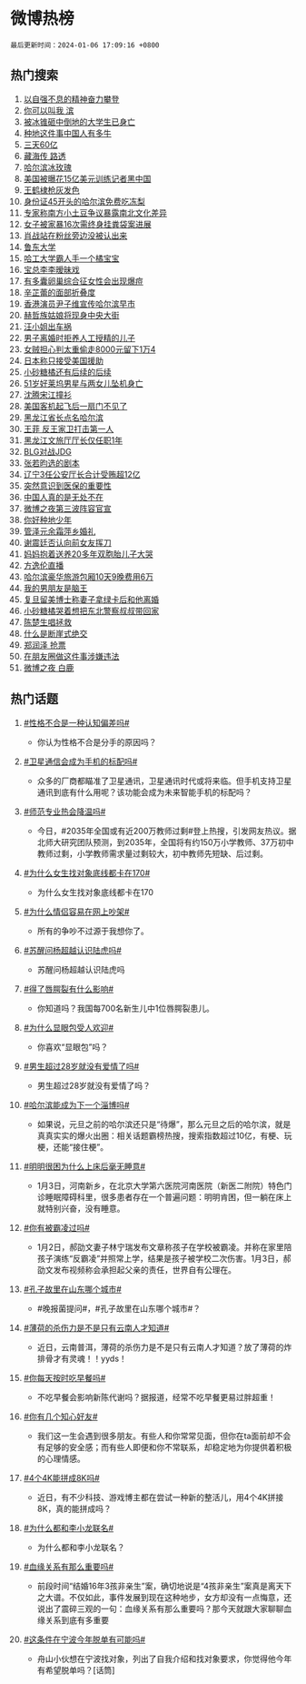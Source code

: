 # 微博热榜

`最后更新时间：2024-01-06 17:09:16 +0800`

## 热门搜索

1. [以自强不息的精神奋力攀登](https://m.weibo.cn/search?containerid=100103type%3D1%26t%3D10%26q%3D%23%E4%BB%A5%E8%87%AA%E5%BC%BA%E4%B8%8D%E6%81%AF%E7%9A%84%E7%B2%BE%E7%A5%9E%E5%A5%8B%E5%8A%9B%E6%94%80%E7%99%BB%23&stream_entry_id=51&isnewpage=1&extparam=seat%3D1%26stream_entry_id%3D51%26pos%3D0%26dgr%3D0%26q%3D%2523%25E4%25BB%25A5%25E8%2587%25AA%25E5%25BC%25BA%25E4%25B8%258D%25E6%2581%25AF%25E7%259A%2584%25E7%25B2%25BE%25E7%25A5%259E%25E5%25A5%258B%25E5%258A%259B%25E6%2594%2580%25E7%2599%25BB%2523%26filter_type%3Drealtimehot%26c_type%3D51%26cate%3D10103%26display_time%3D1704532155%26pre_seqid%3D17045321550490437526)
1. [你可以叫我 滨](https://m.weibo.cn/search?containerid=100103type%3D1%26t%3D10%26q%3D%E4%BD%A0%E5%8F%AF%E4%BB%A5%E5%8F%AB%E6%88%91+%E6%BB%A8&stream_entry_id=31&isnewpage=1&extparam=seat%3D1%26stream_entry_id%3D31%26pos%3D0%26q%3D%25E4%25BD%25A0%25E5%258F%25AF%25E4%25BB%25A5%25E5%258F%25AB%25E6%2588%2591%2520%25E6%25BB%25A8%26filter_type%3Drealtimehot%26c_type%3D31%26cate%3D5001%26dgr%3D0%26band_rank%3D1%26lcate%3D5001%26flag%3D1%26realpos%3D1%26display_time%3D1704532155%26pre_seqid%3D17045321550490437526)
1. [被冰锥砸中倒地的大学生已身亡](https://m.weibo.cn/search?containerid=100103type%3D1%26t%3D10%26q%3D%23%E8%A2%AB%E5%86%B0%E9%94%A5%E7%A0%B8%E4%B8%AD%E5%80%92%E5%9C%B0%E7%9A%84%E5%A4%A7%E5%AD%A6%E7%94%9F%E5%B7%B2%E8%BA%AB%E4%BA%A1%23&stream_entry_id=31&isnewpage=1&extparam=seat%3D1%26stream_entry_id%3D31%26pos%3D1%26q%3D%2523%25E8%25A2%25AB%25E5%2586%25B0%25E9%2594%25A5%25E7%25A0%25B8%25E4%25B8%25AD%25E5%2580%2592%25E5%259C%25B0%25E7%259A%2584%25E5%25A4%25A7%25E5%25AD%25A6%25E7%2594%259F%25E5%25B7%25B2%25E8%25BA%25AB%25E4%25BA%25A1%2523%26filter_type%3Drealtimehot%26c_type%3D31%26cate%3D5001%26dgr%3D0%26band_rank%3D2%26lcate%3D5001%26flag%3D1%26realpos%3D2%26display_time%3D1704532155%26pre_seqid%3D17045321550490437526)
1. [种地这件事中国人有多牛](https://m.weibo.cn/search?containerid=100103type%3D1%26t%3D10%26q%3D%23%E7%A7%8D%E5%9C%B0%E8%BF%99%E4%BB%B6%E4%BA%8B%E4%B8%AD%E5%9B%BD%E4%BA%BA%E6%9C%89%E5%A4%9A%E7%89%9B%23&stream_entry_id=31&isnewpage=1&extparam=seat%3D1%26stream_entry_id%3D31%26pos%3D2%26q%3D%2523%25E7%25A7%258D%25E5%259C%25B0%25E8%25BF%2599%25E4%25BB%25B6%25E4%25BA%258B%25E4%25B8%25AD%25E5%259B%25BD%25E4%25BA%25BA%25E6%259C%2589%25E5%25A4%259A%25E7%2589%259B%2523%26filter_type%3Drealtimehot%26c_type%3D31%26cate%3D5001%26dgr%3D0%26band_rank%3D3%26lcate%3D5001%26flag%3D1%26realpos%3D3%26display_time%3D1704532155%26pre_seqid%3D17045321550490437526)
1. [三天60亿](https://m.weibo.cn/search?containerid=100103type%3D1%26t%3D10%26q%3D%E4%B8%89%E5%A4%A960%E4%BA%BF&stream_entry_id=31&isnewpage=1&extparam=seat%3D1%26stream_entry_id%3D31%26pos%3D3%26q%3D%25E4%25B8%2589%25E5%25A4%25A960%25E4%25BA%25BF%26filter_type%3Drealtimehot%26c_type%3D31%26cate%3D5001%26dgr%3D0%26band_rank%3D4%26lcate%3D5001%26flag%3D2%26realpos%3D4%26display_time%3D1704532155%26pre_seqid%3D17045321550490437526)
1. [藏海传 路透](https://m.weibo.cn/search?containerid=100103type%3D1%26t%3D10%26q%3D%E8%97%8F%E6%B5%B7%E4%BC%A0+%E8%B7%AF%E9%80%8F&stream_entry_id=31&isnewpage=1&extparam=seat%3D1%26stream_entry_id%3D31%26pos%3D4%26q%3D%25E8%2597%258F%25E6%25B5%25B7%25E4%25BC%25A0%2520%25E8%25B7%25AF%25E9%2580%258F%26filter_type%3Drealtimehot%26c_type%3D31%26cate%3D5001%26dgr%3D0%26band_rank%3D5%26lcate%3D5001%26flag%3D1%26realpos%3D5%26display_time%3D1704532155%26pre_seqid%3D17045321550490437526)
1. [哈尔滨冰玫瑰](https://m.weibo.cn/search?containerid=100103type%3D1%26t%3D10%26q%3D%E5%93%88%E5%B0%94%E6%BB%A8%E5%86%B0%E7%8E%AB%E7%91%B0&stream_entry_id=31&isnewpage=1&extparam=seat%3D1%26stream_entry_id%3D31%26pos%3D5%26q%3D%25E5%2593%2588%25E5%25B0%2594%25E6%25BB%25A8%25E5%2586%25B0%25E7%258E%25AB%25E7%2591%25B0%26filter_type%3Drealtimehot%26c_type%3D31%26cate%3D5001%26dgr%3D0%26band_rank%3D6%26lcate%3D5001%26flag%3D1%26realpos%3D6%26display_time%3D1704532155%26pre_seqid%3D17045321550490437526)
1. [美国被曝花15亿美元训练记者黑中国](https://m.weibo.cn/search?containerid=100103type%3D1%26t%3D10%26q%3D%23%E7%BE%8E%E5%9B%BD%E8%A2%AB%E6%9B%9D%E8%8A%B115%E4%BA%BF%E7%BE%8E%E5%85%83%E8%AE%AD%E7%BB%83%E8%AE%B0%E8%80%85%E9%BB%91%E4%B8%AD%E5%9B%BD%23&stream_entry_id=31&isnewpage=1&extparam=seat%3D1%26stream_entry_id%3D31%26pos%3D6%26q%3D%2523%25E7%25BE%258E%25E5%259B%25BD%25E8%25A2%25AB%25E6%259B%259D%25E8%258A%25B115%25E4%25BA%25BF%25E7%25BE%258E%25E5%2585%2583%25E8%25AE%25AD%25E7%25BB%2583%25E8%25AE%25B0%25E8%2580%2585%25E9%25BB%2591%25E4%25B8%25AD%25E5%259B%25BD%2523%26filter_type%3Drealtimehot%26c_type%3D31%26cate%3D5001%26dgr%3D0%26band_rank%3D7%26lcate%3D5001%26flag%3D2%26realpos%3D7%26display_time%3D1704532155%26pre_seqid%3D17045321550490437526)
1. [王鹤棣枪灰发色](https://m.weibo.cn/search?containerid=100103type%3D1%26t%3D10%26q%3D%23%E7%8E%8B%E9%B9%A4%E6%A3%A3%E6%9E%AA%E7%81%B0%E5%8F%91%E8%89%B2%23&stream_entry_id=31&isnewpage=1&extparam=seat%3D1%26stream_entry_id%3D31%26pos%3D7%26q%3D%2523%25E7%258E%258B%25E9%25B9%25A4%25E6%25A3%25A3%25E6%259E%25AA%25E7%2581%25B0%25E5%258F%2591%25E8%2589%25B2%2523%26filter_type%3Drealtimehot%26c_type%3D31%26cate%3D5001%26dgr%3D0%26band_rank%3D8%26lcate%3D5001%26flag%3D1%26realpos%3D8%26display_time%3D1704532155%26pre_seqid%3D17045321550490437526)
1. [身份证45开头的哈尔滨免费吃冻梨](https://m.weibo.cn/search?containerid=100103type%3D1%26t%3D10%26q%3D%23%E8%BA%AB%E4%BB%BD%E8%AF%8145%E5%BC%80%E5%A4%B4%E7%9A%84%E5%93%88%E5%B0%94%E6%BB%A8%E5%85%8D%E8%B4%B9%E5%90%83%E5%86%BB%E6%A2%A8%23&stream_entry_id=31&isnewpage=1&extparam=seat%3D1%26stream_entry_id%3D31%26pos%3D8%26q%3D%2523%25E8%25BA%25AB%25E4%25BB%25BD%25E8%25AF%258145%25E5%25BC%2580%25E5%25A4%25B4%25E7%259A%2584%25E5%2593%2588%25E5%25B0%2594%25E6%25BB%25A8%25E5%2585%258D%25E8%25B4%25B9%25E5%2590%2583%25E5%2586%25BB%25E6%25A2%25A8%2523%26filter_type%3Drealtimehot%26c_type%3D31%26cate%3D5001%26dgr%3D0%26band_rank%3D9%26lcate%3D5001%26flag%3D0%26realpos%3D9%26display_time%3D1704532155%26pre_seqid%3D17045321550490437526)
1. [专家称南方小土豆争议暴露南北文化差异](https://m.weibo.cn/search?containerid=100103type%3D1%26t%3D10%26q%3D%23%E4%B8%93%E5%AE%B6%E7%A7%B0%E5%8D%97%E6%96%B9%E5%B0%8F%E5%9C%9F%E8%B1%86%E4%BA%89%E8%AE%AE%E6%9A%B4%E9%9C%B2%E5%8D%97%E5%8C%97%E6%96%87%E5%8C%96%E5%B7%AE%E5%BC%82%23&stream_entry_id=31&isnewpage=1&extparam=seat%3D1%26stream_entry_id%3D31%26pos%3D9%26q%3D%2523%25E4%25B8%2593%25E5%25AE%25B6%25E7%25A7%25B0%25E5%258D%2597%25E6%2596%25B9%25E5%25B0%258F%25E5%259C%259F%25E8%25B1%2586%25E4%25BA%2589%25E8%25AE%25AE%25E6%259A%25B4%25E9%259C%25B2%25E5%258D%2597%25E5%258C%2597%25E6%2596%2587%25E5%258C%2596%25E5%25B7%25AE%25E5%25BC%2582%2523%26filter_type%3Drealtimehot%26c_type%3D31%26cate%3D5001%26dgr%3D0%26band_rank%3D10%26lcate%3D5001%26flag%3D2%26realpos%3D10%26display_time%3D1704532155%26pre_seqid%3D17045321550490437526)
1. [女子被家暴16次需终身挂粪袋案进展](https://m.weibo.cn/search?containerid=100103type%3D1%26t%3D10%26q%3D%23%E5%A5%B3%E5%AD%90%E8%A2%AB%E5%AE%B6%E6%9A%B416%E6%AC%A1%E9%9C%80%E7%BB%88%E8%BA%AB%E6%8C%82%E7%B2%AA%E8%A2%8B%E6%A1%88%E8%BF%9B%E5%B1%95%23&stream_entry_id=31&isnewpage=1&extparam=seat%3D1%26stream_entry_id%3D31%26pos%3D10%26q%3D%2523%25E5%25A5%25B3%25E5%25AD%2590%25E8%25A2%25AB%25E5%25AE%25B6%25E6%259A%25B416%25E6%25AC%25A1%25E9%259C%2580%25E7%25BB%2588%25E8%25BA%25AB%25E6%258C%2582%25E7%25B2%25AA%25E8%25A2%258B%25E6%25A1%2588%25E8%25BF%259B%25E5%25B1%2595%2523%26filter_type%3Drealtimehot%26c_type%3D31%26cate%3D5001%26dgr%3D0%26band_rank%3D11%26lcate%3D5001%26flag%3D2%26realpos%3D11%26display_time%3D1704532155%26pre_seqid%3D17045321550490437526)
1. [肖战站在粉丝旁边没被认出来](https://m.weibo.cn/search?containerid=100103type%3D1%26t%3D10%26q%3D%23%E8%82%96%E6%88%98%E7%AB%99%E5%9C%A8%E7%B2%89%E4%B8%9D%E6%97%81%E8%BE%B9%E6%B2%A1%E8%A2%AB%E8%AE%A4%E5%87%BA%E6%9D%A5%23&stream_entry_id=31&isnewpage=1&extparam=seat%3D1%26stream_entry_id%3D31%26pos%3D11%26q%3D%2523%25E8%2582%2596%25E6%2588%2598%25E7%25AB%2599%25E5%259C%25A8%25E7%25B2%2589%25E4%25B8%259D%25E6%2597%2581%25E8%25BE%25B9%25E6%25B2%25A1%25E8%25A2%25AB%25E8%25AE%25A4%25E5%2587%25BA%25E6%259D%25A5%2523%26filter_type%3Drealtimehot%26c_type%3D31%26cate%3D5001%26dgr%3D0%26band_rank%3D12%26lcate%3D5001%26flag%3D1%26realpos%3D12%26display_time%3D1704532155%26pre_seqid%3D17045321550490437526)
1. [鲁东大学](https://m.weibo.cn/search?containerid=100103type%3D1%26t%3D10%26q%3D%E9%B2%81%E4%B8%9C%E5%A4%A7%E5%AD%A6&stream_entry_id=31&isnewpage=1&extparam=seat%3D1%26stream_entry_id%3D31%26pos%3D12%26q%3D%25E9%25B2%2581%25E4%25B8%259C%25E5%25A4%25A7%25E5%25AD%25A6%26filter_type%3Drealtimehot%26c_type%3D31%26cate%3D5001%26dgr%3D0%26band_rank%3D13%26lcate%3D5001%26flag%3D1%26realpos%3D13%26display_time%3D1704532155%26pre_seqid%3D17045321550490437526)
1. [哈工大学霸人手一个橘宝宝](https://m.weibo.cn/search?containerid=100103type%3D1%26t%3D10%26q%3D%23%E5%93%88%E5%B7%A5%E5%A4%A7%E5%AD%A6%E9%9C%B8%E4%BA%BA%E6%89%8B%E4%B8%80%E4%B8%AA%E6%A9%98%E5%AE%9D%E5%AE%9D%23&stream_entry_id=31&isnewpage=1&extparam=seat%3D1%26stream_entry_id%3D31%26pos%3D13%26q%3D%2523%25E5%2593%2588%25E5%25B7%25A5%25E5%25A4%25A7%25E5%25AD%25A6%25E9%259C%25B8%25E4%25BA%25BA%25E6%2589%258B%25E4%25B8%2580%25E4%25B8%25AA%25E6%25A9%2598%25E5%25AE%259D%25E5%25AE%259D%2523%26filter_type%3Drealtimehot%26c_type%3D31%26cate%3D5001%26dgr%3D0%26band_rank%3D14%26lcate%3D5001%26flag%3D0%26realpos%3D14%26display_time%3D1704532155%26pre_seqid%3D17045321550490437526)
1. [宝总李李暧昧戏](https://m.weibo.cn/search?containerid=100103type%3D1%26t%3D10%26q%3D%23%E5%AE%9D%E6%80%BB%E6%9D%8E%E6%9D%8E%E6%9A%A7%E6%98%A7%E6%88%8F%23&stream_entry_id=31&isnewpage=1&extparam=seat%3D1%26stream_entry_id%3D31%26pos%3D14%26q%3D%2523%25E5%25AE%259D%25E6%2580%25BB%25E6%259D%258E%25E6%259D%258E%25E6%259A%25A7%25E6%2598%25A7%25E6%2588%258F%2523%26filter_type%3Drealtimehot%26c_type%3D31%26cate%3D5001%26dgr%3D0%26band_rank%3D15%26lcate%3D5001%26flag%3D1%26realpos%3D15%26display_time%3D1704532155%26pre_seqid%3D17045321550490437526)
1. [有多囊卵巢综合征女性会出现爆痘](https://m.weibo.cn/search?containerid=100103type%3D1%26t%3D10%26q%3D%23%E6%9C%89%E5%A4%9A%E5%9B%8A%E5%8D%B5%E5%B7%A2%E7%BB%BC%E5%90%88%E5%BE%81%E5%A5%B3%E6%80%A7%E4%BC%9A%E5%87%BA%E7%8E%B0%E7%88%86%E7%97%98%23&stream_entry_id=31&isnewpage=1&extparam=seat%3D1%26stream_entry_id%3D31%26pos%3D15%26q%3D%2523%25E6%259C%2589%25E5%25A4%259A%25E5%259B%258A%25E5%258D%25B5%25E5%25B7%25A2%25E7%25BB%25BC%25E5%2590%2588%25E5%25BE%2581%25E5%25A5%25B3%25E6%2580%25A7%25E4%25BC%259A%25E5%2587%25BA%25E7%258E%25B0%25E7%2588%2586%25E7%2597%2598%2523%26filter_type%3Drealtimehot%26c_type%3D31%26cate%3D5001%26dgr%3D0%26band_rank%3D16%26lcate%3D5001%26flag%3D0%26realpos%3D16%26display_time%3D1704532155%26pre_seqid%3D17045321550490437526)
1. [辛芷蕾的面部折叠度](https://m.weibo.cn/search?containerid=100103type%3D1%26t%3D10%26q%3D%23%E8%BE%9B%E8%8A%B7%E8%95%BE%E7%9A%84%E9%9D%A2%E9%83%A8%E6%8A%98%E5%8F%A0%E5%BA%A6%23&stream_entry_id=31&isnewpage=1&extparam=seat%3D1%26stream_entry_id%3D31%26pos%3D16%26q%3D%2523%25E8%25BE%259B%25E8%258A%25B7%25E8%2595%25BE%25E7%259A%2584%25E9%259D%25A2%25E9%2583%25A8%25E6%258A%2598%25E5%258F%25A0%25E5%25BA%25A6%2523%26filter_type%3Drealtimehot%26c_type%3D31%26cate%3D5001%26dgr%3D0%26band_rank%3D17%26lcate%3D5001%26flag%3D1%26realpos%3D17%26display_time%3D1704532155%26pre_seqid%3D17045321550490437526)
1. [香港演员尹子维宣传哈尔滨早市](https://m.weibo.cn/search?containerid=100103type%3D1%26t%3D10%26q%3D%23%E9%A6%99%E6%B8%AF%E6%BC%94%E5%91%98%E5%B0%B9%E5%AD%90%E7%BB%B4%E5%AE%A3%E4%BC%A0%E5%93%88%E5%B0%94%E6%BB%A8%E6%97%A9%E5%B8%82%23&stream_entry_id=31&isnewpage=1&extparam=seat%3D1%26stream_entry_id%3D31%26pos%3D17%26q%3D%2523%25E9%25A6%2599%25E6%25B8%25AF%25E6%25BC%2594%25E5%2591%2598%25E5%25B0%25B9%25E5%25AD%2590%25E7%25BB%25B4%25E5%25AE%25A3%25E4%25BC%25A0%25E5%2593%2588%25E5%25B0%2594%25E6%25BB%25A8%25E6%2597%25A9%25E5%25B8%2582%2523%26filter_type%3Drealtimehot%26c_type%3D31%26cate%3D5001%26dgr%3D0%26band_rank%3D18%26lcate%3D5001%26flag%3D1%26realpos%3D18%26display_time%3D1704532155%26pre_seqid%3D17045321550490437526)
1. [赫哲族姑娘将现身中央大街](https://m.weibo.cn/search?containerid=100103type%3D1%26t%3D10%26q%3D%23%E8%B5%AB%E5%93%B2%E6%97%8F%E5%A7%91%E5%A8%98%E5%B0%86%E7%8E%B0%E8%BA%AB%E4%B8%AD%E5%A4%AE%E5%A4%A7%E8%A1%97%23&stream_entry_id=31&isnewpage=1&extparam=seat%3D1%26stream_entry_id%3D31%26pos%3D18%26q%3D%2523%25E8%25B5%25AB%25E5%2593%25B2%25E6%2597%258F%25E5%25A7%2591%25E5%25A8%2598%25E5%25B0%2586%25E7%258E%25B0%25E8%25BA%25AB%25E4%25B8%25AD%25E5%25A4%25AE%25E5%25A4%25A7%25E8%25A1%2597%2523%26filter_type%3Drealtimehot%26c_type%3D31%26cate%3D5001%26dgr%3D0%26band_rank%3D19%26lcate%3D5001%26flag%3D1%26realpos%3D19%26display_time%3D1704532155%26pre_seqid%3D17045321550490437526)
1. [汪小姐出车祸](https://m.weibo.cn/search?containerid=100103type%3D1%26t%3D10%26q%3D%23%E6%B1%AA%E5%B0%8F%E5%A7%90%E5%87%BA%E8%BD%A6%E7%A5%B8%23&stream_entry_id=31&isnewpage=1&extparam=seat%3D1%26stream_entry_id%3D31%26pos%3D19%26q%3D%2523%25E6%25B1%25AA%25E5%25B0%258F%25E5%25A7%2590%25E5%2587%25BA%25E8%25BD%25A6%25E7%25A5%25B8%2523%26filter_type%3Drealtimehot%26c_type%3D31%26cate%3D5001%26dgr%3D0%26band_rank%3D20%26lcate%3D5001%26flag%3D2%26realpos%3D20%26display_time%3D1704532155%26pre_seqid%3D17045321550490437526)
1. [男子离婚时拒养人工授精的儿子](https://m.weibo.cn/search?containerid=100103type%3D1%26t%3D10%26q%3D%23%E7%94%B7%E5%AD%90%E7%A6%BB%E5%A9%9A%E6%97%B6%E6%8B%92%E5%85%BB%E4%BA%BA%E5%B7%A5%E6%8E%88%E7%B2%BE%E7%9A%84%E5%84%BF%E5%AD%90%23&stream_entry_id=31&isnewpage=1&extparam=seat%3D1%26stream_entry_id%3D31%26pos%3D20%26q%3D%2523%25E7%2594%25B7%25E5%25AD%2590%25E7%25A6%25BB%25E5%25A9%259A%25E6%2597%25B6%25E6%258B%2592%25E5%2585%25BB%25E4%25BA%25BA%25E5%25B7%25A5%25E6%258E%2588%25E7%25B2%25BE%25E7%259A%2584%25E5%2584%25BF%25E5%25AD%2590%2523%26filter_type%3Drealtimehot%26c_type%3D31%26cate%3D5001%26dgr%3D0%26band_rank%3D21%26lcate%3D5001%26flag%3D0%26realpos%3D21%26display_time%3D1704532155%26pre_seqid%3D17045321550490437526)
1. [女贼担心判太重偷走8000元留下1万4](https://m.weibo.cn/search?containerid=100103type%3D1%26t%3D10%26q%3D%23%E5%A5%B3%E8%B4%BC%E6%8B%85%E5%BF%83%E5%88%A4%E5%A4%AA%E9%87%8D%E5%81%B7%E8%B5%B08000%E5%85%83%E7%95%99%E4%B8%8B1%E4%B8%874%23&stream_entry_id=31&isnewpage=1&extparam=seat%3D1%26stream_entry_id%3D31%26pos%3D21%26q%3D%2523%25E5%25A5%25B3%25E8%25B4%25BC%25E6%258B%2585%25E5%25BF%2583%25E5%2588%25A4%25E5%25A4%25AA%25E9%2587%258D%25E5%2581%25B7%25E8%25B5%25B08000%25E5%2585%2583%25E7%2595%2599%25E4%25B8%258B1%25E4%25B8%25874%2523%26filter_type%3Drealtimehot%26c_type%3D31%26cate%3D5001%26dgr%3D0%26band_rank%3D22%26lcate%3D5001%26flag%3D1%26realpos%3D22%26display_time%3D1704532155%26pre_seqid%3D17045321550490437526)
1. [日本称只接受美国援助](https://m.weibo.cn/search?containerid=100103type%3D1%26t%3D10%26q%3D%23%E6%97%A5%E6%9C%AC%E7%A7%B0%E5%8F%AA%E6%8E%A5%E5%8F%97%E7%BE%8E%E5%9B%BD%E6%8F%B4%E5%8A%A9%23&stream_entry_id=31&isnewpage=1&extparam=seat%3D1%26stream_entry_id%3D31%26pos%3D22%26q%3D%2523%25E6%2597%25A5%25E6%259C%25AC%25E7%25A7%25B0%25E5%258F%25AA%25E6%258E%25A5%25E5%258F%2597%25E7%25BE%258E%25E5%259B%25BD%25E6%258F%25B4%25E5%258A%25A9%2523%26filter_type%3Drealtimehot%26c_type%3D31%26cate%3D5001%26dgr%3D0%26band_rank%3D23%26lcate%3D5001%26flag%3D0%26realpos%3D23%26display_time%3D1704532155%26pre_seqid%3D17045321550490437526)
1. [小砂糖橘还有后续的后续](https://m.weibo.cn/search?containerid=100103type%3D1%26t%3D10%26q%3D%23%E5%B0%8F%E7%A0%82%E7%B3%96%E6%A9%98%E8%BF%98%E6%9C%89%E5%90%8E%E7%BB%AD%E7%9A%84%E5%90%8E%E7%BB%AD%23&stream_entry_id=31&isnewpage=1&extparam=seat%3D1%26stream_entry_id%3D31%26pos%3D23%26q%3D%2523%25E5%25B0%258F%25E7%25A0%2582%25E7%25B3%2596%25E6%25A9%2598%25E8%25BF%2598%25E6%259C%2589%25E5%2590%258E%25E7%25BB%25AD%25E7%259A%2584%25E5%2590%258E%25E7%25BB%25AD%2523%26filter_type%3Drealtimehot%26c_type%3D31%26cate%3D5001%26dgr%3D0%26band_rank%3D24%26lcate%3D5001%26flag%3D32768%26realpos%3D24%26display_time%3D1704532155%26pre_seqid%3D17045321550490437526)
1. [51岁好莱坞男星与两女儿坠机身亡](https://m.weibo.cn/search?containerid=100103type%3D1%26t%3D10%26q%3D%2351%E5%B2%81%E5%A5%BD%E8%8E%B1%E5%9D%9E%E7%94%B7%E6%98%9F%E4%B8%8E%E4%B8%A4%E5%A5%B3%E5%84%BF%E5%9D%A0%E6%9C%BA%E8%BA%AB%E4%BA%A1%23&stream_entry_id=31&isnewpage=1&extparam=seat%3D1%26stream_entry_id%3D31%26pos%3D24%26q%3D%252351%25E5%25B2%2581%25E5%25A5%25BD%25E8%258E%25B1%25E5%259D%259E%25E7%2594%25B7%25E6%2598%259F%25E4%25B8%258E%25E4%25B8%25A4%25E5%25A5%25B3%25E5%2584%25BF%25E5%259D%25A0%25E6%259C%25BA%25E8%25BA%25AB%25E4%25BA%25A1%2523%26filter_type%3Drealtimehot%26c_type%3D31%26cate%3D5001%26dgr%3D0%26band_rank%3D25%26lcate%3D5001%26flag%3D1%26realpos%3D25%26display_time%3D1704532155%26pre_seqid%3D17045321550490437526)
1. [沈腾宋江撞衫](https://m.weibo.cn/search?containerid=100103type%3D1%26t%3D10%26q%3D%23%E6%B2%88%E8%85%BE%E5%AE%8B%E6%B1%9F%E6%92%9E%E8%A1%AB%23&stream_entry_id=31&isnewpage=1&extparam=seat%3D1%26stream_entry_id%3D31%26pos%3D25%26q%3D%2523%25E6%25B2%2588%25E8%2585%25BE%25E5%25AE%258B%25E6%25B1%259F%25E6%2592%259E%25E8%25A1%25AB%2523%26filter_type%3Drealtimehot%26c_type%3D31%26cate%3D5001%26dgr%3D0%26band_rank%3D26%26lcate%3D5001%26flag%3D1%26realpos%3D26%26display_time%3D1704532155%26pre_seqid%3D17045321550490437526)
1. [美国客机起飞后一扇门不见了](https://m.weibo.cn/search?containerid=100103type%3D1%26t%3D10%26q%3D%23%E7%BE%8E%E5%9B%BD%E5%AE%A2%E6%9C%BA%E8%B5%B7%E9%A3%9E%E5%90%8E%E4%B8%80%E6%89%87%E9%97%A8%E4%B8%8D%E8%A7%81%E4%BA%86%23&stream_entry_id=31&isnewpage=1&extparam=seat%3D1%26stream_entry_id%3D31%26pos%3D26%26q%3D%2523%25E7%25BE%258E%25E5%259B%25BD%25E5%25AE%25A2%25E6%259C%25BA%25E8%25B5%25B7%25E9%25A3%259E%25E5%2590%258E%25E4%25B8%2580%25E6%2589%2587%25E9%2597%25A8%25E4%25B8%258D%25E8%25A7%2581%25E4%25BA%2586%2523%26filter_type%3Drealtimehot%26c_type%3D31%26cate%3D5001%26dgr%3D0%26band_rank%3D27%26lcate%3D5001%26flag%3D1%26realpos%3D27%26display_time%3D1704532155%26pre_seqid%3D17045321550490437526)
1. [黑龙江省长点名哈尔滨](https://m.weibo.cn/search?containerid=100103type%3D1%26t%3D10%26q%3D%23%E9%BB%91%E9%BE%99%E6%B1%9F%E7%9C%81%E9%95%BF%E7%82%B9%E5%90%8D%E5%93%88%E5%B0%94%E6%BB%A8%23&stream_entry_id=31&isnewpage=1&extparam=seat%3D1%26stream_entry_id%3D31%26pos%3D27%26q%3D%2523%25E9%25BB%2591%25E9%25BE%2599%25E6%25B1%259F%25E7%259C%2581%25E9%2595%25BF%25E7%2582%25B9%25E5%2590%258D%25E5%2593%2588%25E5%25B0%2594%25E6%25BB%25A8%2523%26filter_type%3Drealtimehot%26c_type%3D31%26cate%3D5001%26dgr%3D0%26band_rank%3D28%26lcate%3D5001%26flag%3D0%26realpos%3D28%26display_time%3D1704532155%26pre_seqid%3D17045321550490437526)
1. [王菲 反王家卫打击第一人](https://m.weibo.cn/search?containerid=100103type%3D1%26t%3D10%26q%3D%E7%8E%8B%E8%8F%B2+%E5%8F%8D%E7%8E%8B%E5%AE%B6%E5%8D%AB%E6%89%93%E5%87%BB%E7%AC%AC%E4%B8%80%E4%BA%BA&stream_entry_id=31&isnewpage=1&extparam=seat%3D1%26stream_entry_id%3D31%26pos%3D28%26q%3D%25E7%258E%258B%25E8%258F%25B2%2520%25E5%258F%258D%25E7%258E%258B%25E5%25AE%25B6%25E5%258D%25AB%25E6%2589%2593%25E5%2587%25BB%25E7%25AC%25AC%25E4%25B8%2580%25E4%25BA%25BA%26filter_type%3Drealtimehot%26c_type%3D31%26cate%3D5001%26dgr%3D0%26band_rank%3D29%26lcate%3D5001%26flag%3D0%26realpos%3D29%26display_time%3D1704532155%26pre_seqid%3D17045321550490437526)
1. [黑龙江文旅厅厅长仅任职1年](https://m.weibo.cn/search?containerid=100103type%3D1%26t%3D10%26q%3D%23%E9%BB%91%E9%BE%99%E6%B1%9F%E6%96%87%E6%97%85%E5%8E%85%E5%8E%85%E9%95%BF%E4%BB%85%E4%BB%BB%E8%81%8C1%E5%B9%B4%23&stream_entry_id=31&isnewpage=1&extparam=seat%3D1%26stream_entry_id%3D31%26pos%3D29%26q%3D%2523%25E9%25BB%2591%25E9%25BE%2599%25E6%25B1%259F%25E6%2596%2587%25E6%2597%2585%25E5%258E%2585%25E5%258E%2585%25E9%2595%25BF%25E4%25BB%2585%25E4%25BB%25BB%25E8%2581%258C1%25E5%25B9%25B4%2523%26filter_type%3Drealtimehot%26c_type%3D31%26cate%3D5001%26dgr%3D0%26band_rank%3D30%26lcate%3D5001%26flag%3D0%26realpos%3D30%26display_time%3D1704532155%26pre_seqid%3D17045321550490437526)
1. [BLG对战JDG](https://m.weibo.cn/search?containerid=100103type%3D1%26t%3D10%26q%3D%23BLG%E5%AF%B9%E6%88%98JDG%23&stream_entry_id=31&isnewpage=1&extparam=seat%3D1%26stream_entry_id%3D31%26pos%3D30%26q%3D%2523BLG%25E5%25AF%25B9%25E6%2588%2598JDG%2523%26filter_type%3Drealtimehot%26c_type%3D31%26cate%3D5001%26dgr%3D0%26band_rank%3D31%26lcate%3D5001%26flag%3D1%26realpos%3D31%26display_time%3D1704532155%26pre_seqid%3D17045321550490437526)
1. [张若昀选的剧本](https://m.weibo.cn/search?containerid=100103type%3D1%26t%3D10%26q%3D%E5%BC%A0%E8%8B%A5%E6%98%80%E9%80%89%E7%9A%84%E5%89%A7%E6%9C%AC&stream_entry_id=31&isnewpage=1&extparam=seat%3D1%26stream_entry_id%3D31%26pos%3D31%26q%3D%25E5%25BC%25A0%25E8%258B%25A5%25E6%2598%2580%25E9%2580%2589%25E7%259A%2584%25E5%2589%25A7%25E6%259C%25AC%26filter_type%3Drealtimehot%26c_type%3D31%26cate%3D5001%26dgr%3D0%26band_rank%3D32%26lcate%3D5001%26flag%3D1%26realpos%3D32%26display_time%3D1704532155%26pre_seqid%3D17045321550490437526)
1. [辽宁3任公安厅长合计受贿超12亿](https://m.weibo.cn/search?containerid=100103type%3D1%26t%3D10%26q%3D%23%E8%BE%BD%E5%AE%813%E4%BB%BB%E5%85%AC%E5%AE%89%E5%8E%85%E9%95%BF%E5%90%88%E8%AE%A1%E5%8F%97%E8%B4%BF%E8%B6%8512%E4%BA%BF%23&stream_entry_id=31&isnewpage=1&extparam=seat%3D1%26stream_entry_id%3D31%26pos%3D32%26q%3D%2523%25E8%25BE%25BD%25E5%25AE%25813%25E4%25BB%25BB%25E5%2585%25AC%25E5%25AE%2589%25E5%258E%2585%25E9%2595%25BF%25E5%2590%2588%25E8%25AE%25A1%25E5%258F%2597%25E8%25B4%25BF%25E8%25B6%258512%25E4%25BA%25BF%2523%26filter_type%3Drealtimehot%26c_type%3D31%26cate%3D5001%26dgr%3D0%26band_rank%3D33%26lcate%3D5001%26flag%3D1%26realpos%3D33%26display_time%3D1704532155%26pre_seqid%3D17045321550490437526)
1. [突然意识到医保的重要性](https://m.weibo.cn/search?containerid=100103type%3D1%26t%3D10%26q%3D%23%E7%AA%81%E7%84%B6%E6%84%8F%E8%AF%86%E5%88%B0%E5%8C%BB%E4%BF%9D%E7%9A%84%E9%87%8D%E8%A6%81%E6%80%A7%23&stream_entry_id=31&isnewpage=1&extparam=seat%3D1%26stream_entry_id%3D31%26pos%3D33%26q%3D%2523%25E7%25AA%2581%25E7%2584%25B6%25E6%2584%258F%25E8%25AF%2586%25E5%2588%25B0%25E5%258C%25BB%25E4%25BF%259D%25E7%259A%2584%25E9%2587%258D%25E8%25A6%2581%25E6%2580%25A7%2523%26filter_type%3Drealtimehot%26c_type%3D31%26cate%3D5001%26dgr%3D0%26band_rank%3D34%26lcate%3D5001%26flag%3D0%26realpos%3D34%26display_time%3D1704532155%26pre_seqid%3D17045321550490437526)
1. [中国人真的是无处不在](https://m.weibo.cn/search?containerid=100103type%3D1%26t%3D10%26q%3D%23%E4%B8%AD%E5%9B%BD%E4%BA%BA%E7%9C%9F%E7%9A%84%E6%98%AF%E6%97%A0%E5%A4%84%E4%B8%8D%E5%9C%A8%23&stream_entry_id=31&isnewpage=1&extparam=seat%3D1%26stream_entry_id%3D31%26pos%3D34%26q%3D%2523%25E4%25B8%25AD%25E5%259B%25BD%25E4%25BA%25BA%25E7%259C%259F%25E7%259A%2584%25E6%2598%25AF%25E6%2597%25A0%25E5%25A4%2584%25E4%25B8%258D%25E5%259C%25A8%2523%26filter_type%3Drealtimehot%26c_type%3D31%26cate%3D5001%26dgr%3D0%26band_rank%3D35%26lcate%3D5001%26flag%3D1%26realpos%3D35%26display_time%3D1704532155%26pre_seqid%3D17045321550490437526)
1. [微博之夜第三波阵容官宣](https://m.weibo.cn/search?containerid=100103type%3D1%26t%3D10%26q%3D%23%E5%BE%AE%E5%8D%9A%E4%B9%8B%E5%A4%9C%E7%AC%AC%E4%B8%89%E6%B3%A2%E9%98%B5%E5%AE%B9%E5%AE%98%E5%AE%A3%23&stream_entry_id=31&isnewpage=1&extparam=seat%3D1%26stream_entry_id%3D31%26pos%3D35%26q%3D%2523%25E5%25BE%25AE%25E5%258D%259A%25E4%25B9%258B%25E5%25A4%259C%25E7%25AC%25AC%25E4%25B8%2589%25E6%25B3%25A2%25E9%2598%25B5%25E5%25AE%25B9%25E5%25AE%2598%25E5%25AE%25A3%2523%26filter_type%3Drealtimehot%26c_type%3D31%26cate%3D5001%26dgr%3D0%26band_rank%3D36%26lcate%3D5001%26flag%3D0%26realpos%3D36%26display_time%3D1704532155%26pre_seqid%3D17045321550490437526)
1. [你好种地少年](https://m.weibo.cn/search?containerid=100103type%3D1%26t%3D10%26q%3D%E4%BD%A0%E5%A5%BD%E7%A7%8D%E5%9C%B0%E5%B0%91%E5%B9%B4&stream_entry_id=31&isnewpage=1&extparam=seat%3D1%26stream_entry_id%3D31%26pos%3D36%26q%3D%25E4%25BD%25A0%25E5%25A5%25BD%25E7%25A7%258D%25E5%259C%25B0%25E5%25B0%2591%25E5%25B9%25B4%26filter_type%3Drealtimehot%26c_type%3D31%26cate%3D5001%26dgr%3D0%26band_rank%3D37%26lcate%3D5001%26flag%3D1%26realpos%3D37%26display_time%3D1704532155%26pre_seqid%3D17045321550490437526)
1. [管泽元余霜萍乡婚礼](https://m.weibo.cn/search?containerid=100103type%3D1%26t%3D10%26q%3D%23%E7%AE%A1%E6%B3%BD%E5%85%83%E4%BD%99%E9%9C%9C%E8%90%8D%E4%B9%A1%E5%A9%9A%E7%A4%BC%23&stream_entry_id=31&isnewpage=1&extparam=seat%3D1%26stream_entry_id%3D31%26pos%3D37%26q%3D%2523%25E7%25AE%25A1%25E6%25B3%25BD%25E5%2585%2583%25E4%25BD%2599%25E9%259C%259C%25E8%2590%258D%25E4%25B9%25A1%25E5%25A9%259A%25E7%25A4%25BC%2523%26filter_type%3Drealtimehot%26c_type%3D31%26cate%3D5001%26dgr%3D0%26band_rank%3D38%26lcate%3D5001%26flag%3D0%26realpos%3D38%26display_time%3D1704532155%26pre_seqid%3D17045321550490437526)
1. [谢震廷否认向前女友挥刀](https://m.weibo.cn/search?containerid=100103type%3D1%26t%3D10%26q%3D%23%E8%B0%A2%E9%9C%87%E5%BB%B7%E5%90%A6%E8%AE%A4%E5%90%91%E5%89%8D%E5%A5%B3%E5%8F%8B%E6%8C%A5%E5%88%80%23&stream_entry_id=31&isnewpage=1&extparam=seat%3D1%26stream_entry_id%3D31%26pos%3D38%26q%3D%2523%25E8%25B0%25A2%25E9%259C%2587%25E5%25BB%25B7%25E5%2590%25A6%25E8%25AE%25A4%25E5%2590%2591%25E5%2589%258D%25E5%25A5%25B3%25E5%258F%258B%25E6%258C%25A5%25E5%2588%2580%2523%26filter_type%3Drealtimehot%26c_type%3D31%26cate%3D5001%26dgr%3D0%26band_rank%3D39%26lcate%3D5001%26flag%3D0%26realpos%3D39%26display_time%3D1704532155%26pre_seqid%3D17045321550490437526)
1. [妈妈抱着送养20多年双胞胎儿子大哭](https://m.weibo.cn/search?containerid=100103type%3D1%26t%3D10%26q%3D%23%E5%A6%88%E5%A6%88%E6%8A%B1%E7%9D%80%E9%80%81%E5%85%BB20%E5%A4%9A%E5%B9%B4%E5%8F%8C%E8%83%9E%E8%83%8E%E5%84%BF%E5%AD%90%E5%A4%A7%E5%93%AD%23&stream_entry_id=31&isnewpage=1&extparam=seat%3D1%26stream_entry_id%3D31%26pos%3D39%26q%3D%2523%25E5%25A6%2588%25E5%25A6%2588%25E6%258A%25B1%25E7%259D%2580%25E9%2580%2581%25E5%2585%25BB20%25E5%25A4%259A%25E5%25B9%25B4%25E5%258F%258C%25E8%2583%259E%25E8%2583%258E%25E5%2584%25BF%25E5%25AD%2590%25E5%25A4%25A7%25E5%2593%25AD%2523%26filter_type%3Drealtimehot%26c_type%3D31%26cate%3D5001%26dgr%3D0%26band_rank%3D40%26lcate%3D5001%26flag%3D32768%26realpos%3D40%26display_time%3D1704532155%26pre_seqid%3D17045321550490437526)
1. [方逸伦直播](https://m.weibo.cn/search?containerid=100103type%3D1%26t%3D10%26q%3D%E6%96%B9%E9%80%B8%E4%BC%A6%E7%9B%B4%E6%92%AD&stream_entry_id=31&isnewpage=1&extparam=seat%3D1%26stream_entry_id%3D31%26pos%3D40%26q%3D%25E6%2596%25B9%25E9%2580%25B8%25E4%25BC%25A6%25E7%259B%25B4%25E6%2592%25AD%26filter_type%3Drealtimehot%26c_type%3D31%26cate%3D5001%26dgr%3D0%26band_rank%3D41%26lcate%3D5001%26flag%3D1%26realpos%3D41%26display_time%3D1704532155%26pre_seqid%3D17045321550490437526)
1. [哈尔滨豪华旅游包厢10天9晚费用6万](https://m.weibo.cn/search?containerid=100103type%3D1%26t%3D10%26q%3D%23%E5%93%88%E5%B0%94%E6%BB%A8%E8%B1%AA%E5%8D%8E%E6%97%85%E6%B8%B8%E5%8C%85%E5%8E%A210%E5%A4%A99%E6%99%9A%E8%B4%B9%E7%94%A86%E4%B8%87%23&stream_entry_id=31&isnewpage=1&extparam=seat%3D1%26stream_entry_id%3D31%26pos%3D41%26q%3D%2523%25E5%2593%2588%25E5%25B0%2594%25E6%25BB%25A8%25E8%25B1%25AA%25E5%258D%258E%25E6%2597%2585%25E6%25B8%25B8%25E5%258C%2585%25E5%258E%25A210%25E5%25A4%25A99%25E6%2599%259A%25E8%25B4%25B9%25E7%2594%25A86%25E4%25B8%2587%2523%26filter_type%3Drealtimehot%26c_type%3D31%26cate%3D5001%26dgr%3D0%26band_rank%3D42%26lcate%3D5001%26flag%3D1%26realpos%3D42%26display_time%3D1704532155%26pre_seqid%3D17045321550490437526)
1. [我的男朋友是脑王](https://m.weibo.cn/search?containerid=100103type%3D1%26t%3D10%26q%3D%E6%88%91%E7%9A%84%E7%94%B7%E6%9C%8B%E5%8F%8B%E6%98%AF%E8%84%91%E7%8E%8B&stream_entry_id=31&isnewpage=1&extparam=seat%3D1%26stream_entry_id%3D31%26pos%3D42%26q%3D%25E6%2588%2591%25E7%259A%2584%25E7%2594%25B7%25E6%259C%258B%25E5%258F%258B%25E6%2598%25AF%25E8%2584%2591%25E7%258E%258B%26filter_type%3Drealtimehot%26c_type%3D31%26cate%3D5001%26dgr%3D0%26band_rank%3D43%26lcate%3D5001%26flag%3D1%26realpos%3D43%26display_time%3D1704532155%26pre_seqid%3D17045321550490437526)
1. [复旦留美博士称妻子拿绿卡后和他离婚](https://m.weibo.cn/search?containerid=100103type%3D1%26t%3D10%26q%3D%23%E5%A4%8D%E6%97%A6%E7%95%99%E7%BE%8E%E5%8D%9A%E5%A3%AB%E7%A7%B0%E5%A6%BB%E5%AD%90%E6%8B%BF%E7%BB%BF%E5%8D%A1%E5%90%8E%E5%92%8C%E4%BB%96%E7%A6%BB%E5%A9%9A%23&stream_entry_id=31&isnewpage=1&extparam=seat%3D1%26stream_entry_id%3D31%26pos%3D43%26q%3D%2523%25E5%25A4%258D%25E6%2597%25A6%25E7%2595%2599%25E7%25BE%258E%25E5%258D%259A%25E5%25A3%25AB%25E7%25A7%25B0%25E5%25A6%25BB%25E5%25AD%2590%25E6%258B%25BF%25E7%25BB%25BF%25E5%258D%25A1%25E5%2590%258E%25E5%2592%258C%25E4%25BB%2596%25E7%25A6%25BB%25E5%25A9%259A%2523%26filter_type%3Drealtimehot%26c_type%3D31%26cate%3D5001%26dgr%3D0%26band_rank%3D44%26lcate%3D5001%26flag%3D0%26realpos%3D44%26display_time%3D1704532155%26pre_seqid%3D17045321550490437526)
1. [小砂糖橘哭着想把东北警察叔叔带回家](https://m.weibo.cn/search?containerid=100103type%3D1%26t%3D10%26q%3D%23%E5%B0%8F%E7%A0%82%E7%B3%96%E6%A9%98%E5%93%AD%E7%9D%80%E6%83%B3%E6%8A%8A%E4%B8%9C%E5%8C%97%E8%AD%A6%E5%AF%9F%E5%8F%94%E5%8F%94%E5%B8%A6%E5%9B%9E%E5%AE%B6%23&stream_entry_id=31&isnewpage=1&extparam=seat%3D1%26stream_entry_id%3D31%26pos%3D44%26q%3D%2523%25E5%25B0%258F%25E7%25A0%2582%25E7%25B3%2596%25E6%25A9%2598%25E5%2593%25AD%25E7%259D%2580%25E6%2583%25B3%25E6%258A%258A%25E4%25B8%259C%25E5%258C%2597%25E8%25AD%25A6%25E5%25AF%259F%25E5%258F%2594%25E5%258F%2594%25E5%25B8%25A6%25E5%259B%259E%25E5%25AE%25B6%2523%26filter_type%3Drealtimehot%26c_type%3D31%26cate%3D5001%26dgr%3D0%26band_rank%3D45%26lcate%3D5001%26flag%3D32768%26realpos%3D45%26display_time%3D1704532155%26pre_seqid%3D17045321550490437526)
1. [陈楚生唱拯救](https://m.weibo.cn/search?containerid=100103type%3D1%26t%3D10%26q%3D%E9%99%88%E6%A5%9A%E7%94%9F%E5%94%B1%E6%8B%AF%E6%95%91&stream_entry_id=31&isnewpage=1&extparam=seat%3D1%26stream_entry_id%3D31%26pos%3D45%26q%3D%25E9%2599%2588%25E6%25A5%259A%25E7%2594%259F%25E5%2594%25B1%25E6%258B%25AF%25E6%2595%2591%26filter_type%3Drealtimehot%26c_type%3D31%26cate%3D5001%26dgr%3D0%26band_rank%3D46%26lcate%3D5001%26flag%3D1%26realpos%3D46%26display_time%3D1704532155%26pre_seqid%3D17045321550490437526)
1. [什么是断崖式绝交](https://m.weibo.cn/search?containerid=100103type%3D1%26t%3D10%26q%3D%23%E4%BB%80%E4%B9%88%E6%98%AF%E6%96%AD%E5%B4%96%E5%BC%8F%E7%BB%9D%E4%BA%A4%23&stream_entry_id=31&isnewpage=1&extparam=seat%3D1%26stream_entry_id%3D31%26pos%3D46%26q%3D%2523%25E4%25BB%2580%25E4%25B9%2588%25E6%2598%25AF%25E6%2596%25AD%25E5%25B4%2596%25E5%25BC%258F%25E7%25BB%259D%25E4%25BA%25A4%2523%26filter_type%3Drealtimehot%26c_type%3D31%26cate%3D5001%26dgr%3D0%26band_rank%3D47%26lcate%3D5001%26flag%3D0%26realpos%3D47%26display_time%3D1704532155%26pre_seqid%3D17045321550490437526)
1. [郑润泽 抢票](https://m.weibo.cn/search?containerid=100103type%3D1%26t%3D10%26q%3D%E9%83%91%E6%B6%A6%E6%B3%BD+%E6%8A%A2%E7%A5%A8&stream_entry_id=31&isnewpage=1&extparam=seat%3D1%26stream_entry_id%3D31%26pos%3D47%26q%3D%25E9%2583%2591%25E6%25B6%25A6%25E6%25B3%25BD%2520%25E6%258A%25A2%25E7%25A5%25A8%26filter_type%3Drealtimehot%26c_type%3D31%26cate%3D5001%26dgr%3D0%26band_rank%3D48%26lcate%3D5001%26flag%3D1%26realpos%3D48%26display_time%3D1704532155%26pre_seqid%3D17045321550490437526)
1. [在朋友圈做这件事涉嫌违法](https://m.weibo.cn/search?containerid=100103type%3D1%26t%3D10%26q%3D%23%E5%9C%A8%E6%9C%8B%E5%8F%8B%E5%9C%88%E5%81%9A%E8%BF%99%E4%BB%B6%E4%BA%8B%E6%B6%89%E5%AB%8C%E8%BF%9D%E6%B3%95%23&stream_entry_id=31&isnewpage=1&extparam=seat%3D1%26stream_entry_id%3D31%26pos%3D48%26q%3D%2523%25E5%259C%25A8%25E6%259C%258B%25E5%258F%258B%25E5%259C%2588%25E5%2581%259A%25E8%25BF%2599%25E4%25BB%25B6%25E4%25BA%258B%25E6%25B6%2589%25E5%25AB%258C%25E8%25BF%259D%25E6%25B3%2595%2523%26filter_type%3Drealtimehot%26c_type%3D31%26cate%3D5001%26dgr%3D0%26band_rank%3D49%26lcate%3D5001%26flag%3D1%26realpos%3D49%26display_time%3D1704532155%26pre_seqid%3D17045321550490437526)
1. [微博之夜 白鹿](https://m.weibo.cn/search?containerid=100103type%3D1%26t%3D10%26q%3D%E5%BE%AE%E5%8D%9A%E4%B9%8B%E5%A4%9C+%E7%99%BD%E9%B9%BF&stream_entry_id=31&isnewpage=1&extparam=seat%3D1%26stream_entry_id%3D31%26pos%3D49%26q%3D%25E5%25BE%25AE%25E5%258D%259A%25E4%25B9%258B%25E5%25A4%259C%2520%25E7%2599%25BD%25E9%25B9%25BF%26filter_type%3Drealtimehot%26c_type%3D31%26cate%3D5001%26dgr%3D0%26band_rank%3D50%26lcate%3D5001%26flag%3D0%26realpos%3D50%26display_time%3D1704532155%26pre_seqid%3D17045321550490437526)

## 热门话题

1. [#性格不合是一种认知偏差吗#](https://m.weibo.cn/search?containerid=231522type%3D1%26t%3D10%26q%3D%23%E6%80%A7%E6%A0%BC%E4%B8%8D%E5%90%88%E6%98%AF%E4%B8%80%E7%A7%8D%E8%AE%A4%E7%9F%A5%E5%81%8F%E5%B7%AE%E5%90%97%23&stream_entry_id=128&isnewpage=1&extparam=seat%3D1%26cate%3D5004%26pos%3D1-0-0%26dgr%3D0%26c_type%3D128%26lcate%3D5004%26unitid%3D1704358021550%26display_time%3D1704532156%26pre_seqid%3D170453215608904132159)
    - 你认为性格不合是分手的原因吗？

1. [#卫星通信会成为手机的标配吗#](https://m.weibo.cn/search?containerid=231522type%3D1%26t%3D10%26q%3D%23%E5%8D%AB%E6%98%9F%E9%80%9A%E4%BF%A1%E4%BC%9A%E6%88%90%E4%B8%BA%E6%89%8B%E6%9C%BA%E7%9A%84%E6%A0%87%E9%85%8D%E5%90%97%23&stream_entry_id=128&isnewpage=1&extparam=seat%3D1%26cate%3D5004%26pos%3D1-0-1%26dgr%3D0%26c_type%3D128%26lcate%3D5004%26unitid%3D1704363427421%26display_time%3D1704532156%26pre_seqid%3D170453215608904132159)
    - 众多的厂商都瞄准了卫星通讯，卫星通讯时代或将来临。但手机支持卫星通讯到底有什么用呢？该功能会成为未来智能手机的标配吗？

1. [#师范专业热会降温吗#](https://m.weibo.cn/search?containerid=231522type%3D1%26t%3D10%26q%3D%23%E5%B8%88%E8%8C%83%E4%B8%93%E4%B8%9A%E7%83%AD%E4%BC%9A%E9%99%8D%E6%B8%A9%E5%90%97%23&stream_entry_id=128&isnewpage=1&extparam=seat%3D1%26cate%3D5004%26pos%3D1-0-2%26dgr%3D0%26c_type%3D128%26lcate%3D5004%26unitid%3D1704373310541%26display_time%3D1704532156%26pre_seqid%3D170453215608904132159)
    - 今日，#2035年全国或有近200万教师过剩#登上热搜，引发网友热议。据北师大研究团队预测，到2035年，全国将有约150万小学教师、37万初中教师过剩，小学教师需求量过剩较大，初中教师先短缺、后过剩。

1. [#为什么女生找对象底线都卡在170#](https://m.weibo.cn/search?containerid=231522type%3D1%26t%3D10%26q%3D%23%E4%B8%BA%E4%BB%80%E4%B9%88%E5%A5%B3%E7%94%9F%E6%89%BE%E5%AF%B9%E8%B1%A1%E5%BA%95%E7%BA%BF%E9%83%BD%E5%8D%A1%E5%9C%A8170%23&stream_entry_id=128&isnewpage=1&extparam=seat%3D1%26cate%3D5004%26pos%3D1-0-3%26dgr%3D0%26c_type%3D128%26lcate%3D5004%26unitid%3D1704373915007%26display_time%3D1704532156%26pre_seqid%3D170453215608904132159)
    - 为什么女生找对象底线都卡在170

1. [#为什么情侣容易在网上吵架#](https://m.weibo.cn/search?containerid=231522type%3D1%26t%3D10%26q%3D%23%E4%B8%BA%E4%BB%80%E4%B9%88%E6%83%85%E4%BE%A3%E5%AE%B9%E6%98%93%E5%9C%A8%E7%BD%91%E4%B8%8A%E5%90%B5%E6%9E%B6%23&stream_entry_id=128&isnewpage=1&extparam=seat%3D1%26cate%3D5004%26pos%3D1-0-4%26dgr%3D0%26c_type%3D128%26lcate%3D5004%26unitid%3D1704288748160%26display_time%3D1704532156%26pre_seqid%3D170453215608904132159)
    - 所有的争吵不过源于我想你了。

1. [#苏醒问杨超越认识陆虎吗#](https://m.weibo.cn/search?containerid=231522type%3D1%26t%3D10%26q%3D%23%E8%8B%8F%E9%86%92%E9%97%AE%E6%9D%A8%E8%B6%85%E8%B6%8A%E8%AE%A4%E8%AF%86%E9%99%86%E8%99%8E%E5%90%97%23&stream_entry_id=128&isnewpage=1&extparam=seat%3D1%26cate%3D5004%26pos%3D1-0-5%26dgr%3D0%26c_type%3D128%26lcate%3D5004%26unitid%3D1704346917220%26display_time%3D1704532156%26pre_seqid%3D170453215608904132159)
    - 苏醒问杨超越认识陆虎吗

1. [#得了唇腭裂有什么影响#](https://m.weibo.cn/search?containerid=231522type%3D1%26t%3D10%26q%3D%23%E5%BE%97%E4%BA%86%E5%94%87%E8%85%AD%E8%A3%82%E6%9C%89%E4%BB%80%E4%B9%88%E5%BD%B1%E5%93%8D%23&stream_entry_id=128&isnewpage=1&extparam=seat%3D1%26cate%3D5004%26pos%3D1-0-6%26dgr%3D0%26c_type%3D128%26lcate%3D5004%26unitid%3D1704426091508%26display_time%3D1704532156%26pre_seqid%3D170453215608904132159)
    - 你知道吗？我国每700名新生儿中1位唇腭裂患儿。

1. [#为什么显眼包受人欢迎#](https://m.weibo.cn/search?containerid=231522type%3D1%26t%3D10%26q%3D%23%E4%B8%BA%E4%BB%80%E4%B9%88%E6%98%BE%E7%9C%BC%E5%8C%85%E5%8F%97%E4%BA%BA%E6%AC%A2%E8%BF%8E%23&stream_entry_id=128&isnewpage=1&extparam=seat%3D1%26cate%3D5004%26pos%3D1-0-7%26dgr%3D0%26c_type%3D128%26lcate%3D5004%26unitid%3D1704287253866%26display_time%3D1704532156%26pre_seqid%3D170453215608904132159)
    - 你喜欢“显眼包”吗？

1. [#男生超过28岁就没有爱情了吗#](https://m.weibo.cn/search?containerid=231522type%3D1%26t%3D10%26q%3D%23%E7%94%B7%E7%94%9F%E8%B6%85%E8%BF%8728%E5%B2%81%E5%B0%B1%E6%B2%A1%E6%9C%89%E7%88%B1%E6%83%85%E4%BA%86%E5%90%97%23&stream_entry_id=128&isnewpage=1&extparam=seat%3D1%26cate%3D5004%26pos%3D1-0-8%26dgr%3D0%26c_type%3D128%26lcate%3D5004%26unitid%3D1704296232438%26display_time%3D1704532156%26pre_seqid%3D170453215608904132159)
    - 男生超过28岁就没有爱情了吗？

1. [#哈尔滨能成为下一个淄博吗#](https://m.weibo.cn/search?containerid=231522type%3D1%26t%3D10%26q%3D%23%E5%93%88%E5%B0%94%E6%BB%A8%E8%83%BD%E6%88%90%E4%B8%BA%E4%B8%8B%E4%B8%80%E4%B8%AA%E6%B7%84%E5%8D%9A%E5%90%97%23&stream_entry_id=128&isnewpage=1&extparam=seat%3D1%26cate%3D5004%26pos%3D1-0-9%26dgr%3D0%26c_type%3D128%26lcate%3D5004%26unitid%3D1704436879016%26display_time%3D1704532156%26pre_seqid%3D170453215608904132159)
    - 如果说，元旦之前的哈尔滨还只是“待爆”，那么元旦之后的哈尔滨，就是真真实实的爆火出圈：相关话题霸榜热搜，搜索指数超过10亿，有梗、玩梗，还能“接住梗”。

1. [#明明很困为什么上床后毫无睡意#](https://m.weibo.cn/search?containerid=231522type%3D1%26t%3D10%26q%3D%23%E6%98%8E%E6%98%8E%E5%BE%88%E5%9B%B0%E4%B8%BA%E4%BB%80%E4%B9%88%E4%B8%8A%E5%BA%8A%E5%90%8E%E6%AF%AB%E6%97%A0%E7%9D%A1%E6%84%8F%23&stream_entry_id=128&isnewpage=1&extparam=seat%3D1%26cate%3D5004%26pos%3D1-0-10%26dgr%3D0%26c_type%3D128%26lcate%3D5004%26unitid%3D1704342437378%26display_time%3D1704532156%26pre_seqid%3D170453215608904132159)
    - 1月3日，河南新乡，在北京大学第六医院河南医院（新医二附院）特色门诊睡眠障碍科里，很多患者存在一个普遍问题：明明肯困，但一躺在床上就特别兴奋，没有睡意。

1. [#你有被霸凌过吗#](https://m.weibo.cn/search?containerid=231522type%3D1%26t%3D10%26q%3D%23%E4%BD%A0%E6%9C%89%E8%A2%AB%E9%9C%B8%E5%87%8C%E8%BF%87%E5%90%97%23&stream_entry_id=128&isnewpage=1&extparam=seat%3D1%26cate%3D5004%26pos%3D1-0-11%26dgr%3D0%26c_type%3D128%26lcate%3D5004%26unitid%3D1704286943607%26display_time%3D1704532156%26pre_seqid%3D170453215608904132159)
    - 1月2日，郝劭文妻子林宁瑞发布文章称孩子在学校被霸凌。并称在家里陪孩子演练“反霸凌”并照常上学，结果是孩子被学校二次伤害。1月3日，郝劭文发布视频称会承担起父亲的责任，世界自有公理在。

1. [#孔子故里在山东哪个城市#](https://m.weibo.cn/search?containerid=231522type%3D1%26t%3D10%26q%3D%23%E5%AD%94%E5%AD%90%E6%95%85%E9%87%8C%E5%9C%A8%E5%B1%B1%E4%B8%9C%E5%93%AA%E4%B8%AA%E5%9F%8E%E5%B8%82%23&stream_entry_id=128&isnewpage=1&extparam=seat%3D1%26cate%3D5004%26pos%3D1-0-12%26dgr%3D0%26c_type%3D128%26lcate%3D5004%26unitid%3D1704328619314%26display_time%3D1704532156%26pre_seqid%3D170453215608904132159)
    - #晚报菌提问#，#孔子故里在山东哪个城市#？  ​​​

1. [#薄荷的杀伤力是不是只有云南人才知道#](https://m.weibo.cn/search?containerid=231522type%3D1%26t%3D10%26q%3D%23%E8%96%84%E8%8D%B7%E7%9A%84%E6%9D%80%E4%BC%A4%E5%8A%9B%E6%98%AF%E4%B8%8D%E6%98%AF%E5%8F%AA%E6%9C%89%E4%BA%91%E5%8D%97%E4%BA%BA%E6%89%8D%E7%9F%A5%E9%81%93%23&stream_entry_id=128&isnewpage=1&extparam=seat%3D1%26cate%3D5004%26pos%3D1-0-13%26dgr%3D0%26c_type%3D128%26lcate%3D5004%26unitid%3D1704333722959%26display_time%3D1704532156%26pre_seqid%3D170453215608904132159)
    - 近日，云南普洱，薄荷的杀伤力是不是只有云南人才知道？放了薄荷的炸排骨才有灵魂！！yyds！

1. [#你每天按时吃早餐吗#](https://m.weibo.cn/search?containerid=231522type%3D1%26t%3D10%26q%3D%23%E4%BD%A0%E6%AF%8F%E5%A4%A9%E6%8C%89%E6%97%B6%E5%90%83%E6%97%A9%E9%A4%90%E5%90%97%23&stream_entry_id=128&isnewpage=1&extparam=seat%3D1%26cate%3D5004%26pos%3D1-0-14%26dgr%3D0%26c_type%3D128%26lcate%3D5004%26unitid%3D1704335239364%26display_time%3D1704532156%26pre_seqid%3D170453215608904132159)
    - 不吃早餐会影响新陈代谢吗？据报道，经常不吃早餐更易过胖超重！

1. [#你有几个知心好友#](https://m.weibo.cn/search?containerid=231522type%3D1%26t%3D10%26q%3D%23%E4%BD%A0%E6%9C%89%E5%87%A0%E4%B8%AA%E7%9F%A5%E5%BF%83%E5%A5%BD%E5%8F%8B%23&stream_entry_id=128&isnewpage=1&extparam=seat%3D1%26cate%3D5004%26pos%3D1-0-15%26dgr%3D0%26c_type%3D128%26lcate%3D5004%26unitid%3D1704458815603%26display_time%3D1704532156%26pre_seqid%3D170453215608904132159)
    - ​我们这一生会遇到很多朋友。有些人和你常常见面，但你在ta面前却不会有足够的安全感；而有些人即便和你不常联系，却稳定地为你提供着积极的心理情感。

1. [#4个4K能拼成8K吗#](https://m.weibo.cn/search?containerid=231522type%3D1%26t%3D10%26q%3D%234%E4%B8%AA4K%E8%83%BD%E6%8B%BC%E6%88%908K%E5%90%97%23&stream_entry_id=128&isnewpage=1&extparam=seat%3D1%26cate%3D5004%26pos%3D1-0-16%26dgr%3D0%26c_type%3D128%26lcate%3D5004%26unitid%3D1704448881125%26display_time%3D1704532156%26pre_seqid%3D170453215608904132159)
    - 近日，有不少科技、游戏博主都在尝试一种新的整活儿，用4个4K拼接8K，真的能拼成吗？

1. [#为什么都和李小龙联名#](https://m.weibo.cn/search?containerid=231522type%3D1%26t%3D10%26q%3D%23%E4%B8%BA%E4%BB%80%E4%B9%88%E9%83%BD%E5%92%8C%E6%9D%8E%E5%B0%8F%E9%BE%99%E8%81%94%E5%90%8D%23&stream_entry_id=128&isnewpage=1&extparam=seat%3D1%26cate%3D5004%26pos%3D1-0-17%26dgr%3D0%26c_type%3D128%26lcate%3D5004%26unitid%3D1704437780384%26display_time%3D1704532156%26pre_seqid%3D170453215608904132159)
    - 为什么都和李小龙联名？

1. [#血缘关系有那么重要吗#](https://m.weibo.cn/search?containerid=231522type%3D1%26t%3D10%26q%3D%23%E8%A1%80%E7%BC%98%E5%85%B3%E7%B3%BB%E6%9C%89%E9%82%A3%E4%B9%88%E9%87%8D%E8%A6%81%E5%90%97%23&stream_entry_id=128&isnewpage=1&extparam=seat%3D1%26cate%3D5004%26pos%3D1-0-18%26dgr%3D0%26c_type%3D128%26lcate%3D5004%26unitid%3D1704410192551%26display_time%3D1704532156%26pre_seqid%3D170453215608904132159)
    - 前段时间“结婚16年3孩非亲生”案，确切地说是“4孩非亲生”案真是离天下之大谱。不仅如此，事件发展到现在这种地步，女方却没有一点悔意，还说出了震碎三观的一句：血缘关系有那么重要吗？那今天就跟大家聊聊血缘关系到底有多重要

1. [#这条件在宁波今年脱单有可能吗#](https://m.weibo.cn/search?containerid=231522type%3D1%26t%3D10%26q%3D%23%E8%BF%99%E6%9D%A1%E4%BB%B6%E5%9C%A8%E5%AE%81%E6%B3%A2%E4%BB%8A%E5%B9%B4%E8%84%B1%E5%8D%95%E6%9C%89%E5%8F%AF%E8%83%BD%E5%90%97%23&stream_entry_id=128&isnewpage=1&extparam=seat%3D1%26cate%3D5004%26pos%3D1-0-19%26dgr%3D0%26c_type%3D128%26lcate%3D5004%26unitid%3D1704383217388%26display_time%3D1704532156%26pre_seqid%3D170453215608904132159)
    - 舟山小伙想在宁波找对象，列出了自我介绍和找对象要求，你觉得他今年有希望脱单吗？[话筒]

